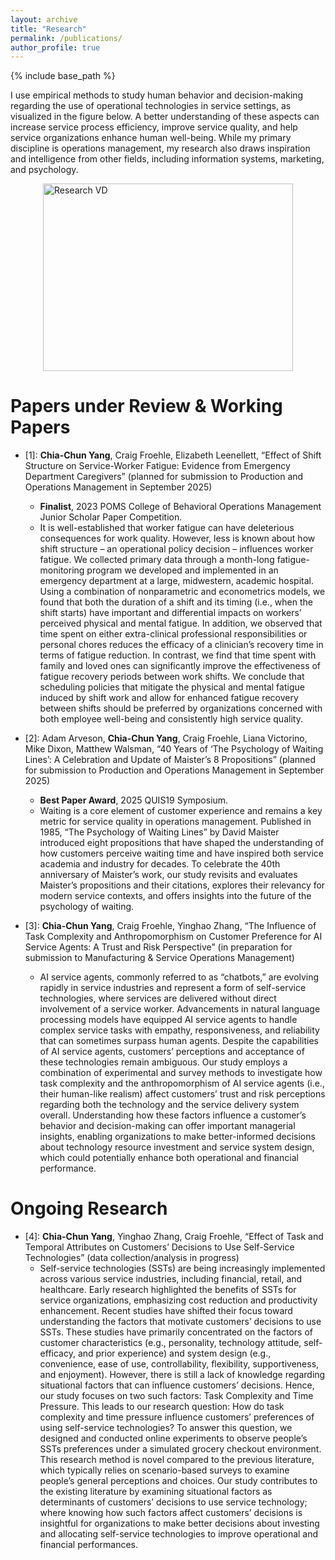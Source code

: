 ```yaml
---
layout: archive
title: "Research"
permalink: /publications/
author_profile: true
---
```


{% include base_path %}

<style>
  /* Shrink all typography/spacing on this page by 20% */
  :root { font-size: 80%; }

  /* Shrink the image by 20% and keep it centered */
  .about-image {
    display: block;
    margin: 0 auto;
    width: 320px;   /* was 400px */
    height: 240px;  /* was 300px */
  }
</style>

I use empirical methods to study human behavior and decision-making regarding the use of operational technologies in service settings, as visualized in the figure below. A better understanding of these aspects can increase service process efficiency, improve service quality, and help service organizations enhance human well-being.  While my primary discipline is operations management, my research also draws inspiration and intelligence from other fields, including information systems, marketing, and psychology.
<br>

<img src="https://yangccuc.github.io/images/Research VD.jpg" alt="Research VD" class="about-image" style="display:block;margin:0 auto;width:400px;height:300px;">

# **Papers under Review & Working Papers**
* [1]: **Chia-Chun Yang**, Craig Froehle, Elizabeth Leenellett, “Effect of Shift Structure on Service-Worker Fatigue: Evidence from Emergency Department Caregivers” (planned for submission to Production and Operations Management in September 2025)
  * **Finalist**, 2023 POMS College of Behavioral Operations Management Junior Scholar Paper Competition.
  * It is well-established that worker fatigue can have deleterious consequences for work quality. However, less is known about how shift structure – an operational policy decision – influences worker fatigue. We collected primary data through a month-long fatigue-monitoring program we developed and implemented in an emergency department at a large, midwestern, academic hospital. Using a combination of nonparametric and econometrics models, we found that both the duration of a shift and its timing (i.e., when the shift starts) have important and differential impacts on workers’ perceived physical and mental fatigue. In addition, we observed that time spent on either extra-clinical professional responsibilities or personal chores reduces the efficacy of a clinician’s recovery time in terms of fatigue reduction. In contrast, we find that time spent with family and loved ones can significantly improve the effectiveness of fatigue recovery periods between work shifts. We conclude that scheduling policies that mitigate the physical and mental fatigue induced by shift work and allow for enhanced fatigue recovery between shifts should be preferred by organizations concerned with both employee well-being and consistently high service quality.

* [2]: Adam Arveson, **Chia-Chun Yang**, Craig Froehle, Liana Victorino, Mike Dixon, Matthew Walsman, “40 Years of ‘The Psychology of Waiting Lines’: A Celebration and Update of Maister’s 8 Propositions” (planned for submission to Production and Operations Management in September 2025)
  * **Best Paper Award**, 2025 QUIS19 Symposium.
  * Waiting is a core element of customer experience and remains a key metric for service quality in operations management. Published in 1985, “The Psychology of Waiting Lines” by David Maister introduced eight propositions that have shaped the understanding of how customers perceive waiting time and have inspired both service academia and industry for decades. To celebrate the 40th anniversary of Maister’s work, our study revisits and evaluates Maister’s propositions and their citations, explores their relevancy for modern service contexts, and offers insights into the future of the psychology of waiting.

* [3]: **Chia-Chun Yang**, Craig Froehle, Yinghao Zhang, “The Influence of Task Complexity and Anthropomorphism on Customer Preference for AI Service Agents: A Trust and Risk Perspective” (in preparation for submission to Manufacturing & Service Operations Management)
  * AI service agents, commonly referred to as “chatbots,” are evolving rapidly in service industries and represent a form of self-service technologies, where services are delivered without direct involvement of a service worker. Advancements in natural language processing models have equipped AI service agents to handle complex service tasks with empathy, responsiveness, and reliability that can sometimes surpass human agents. Despite the capabilities of AI service agents, customers’ perceptions and acceptance of these technologies remain ambiguous. Our study employs a combination of experimental and survey methods to investigate how task complexity and the anthropomorphism of AI service agents (i.e., their human-like realism) affect customers’ trust and risk perceptions regarding both the technology and the service delivery system overall. Understanding how these factors influence a customer’s behavior and decision-making can offer important managerial insights, enabling organizations to make better-informed decisions about technology resource investment and service system design, which could potentially enhance both operational and financial performance.
  
# **Ongoing Research**
* [4]: **Chia-Chun Yang**, Yinghao Zhang, Craig Froehle, “Effect of Task and Temporal Attributes on Customers’ Decisions to Use Self-Service Technologies” (data collection/analysis in progress)
  * Self-service technologies (SSTs) are being increasingly implemented across various service industries, including financial, retail, and healthcare. Early research highlighted the benefits of SSTs for service organizations, emphasizing cost reduction and productivity enhancement. Recent studies have shifted their focus toward understanding the factors that motivate customers’ decisions to use SSTs. These studies have primarily concentrated on the factors of customer characteristics (e.g., personality, technology attitude, self-efficacy, and prior experience) and system design (e.g., convenience, ease of use, controllability, flexibility, supportiveness, and enjoyment). However, there is still a lack of knowledge regarding situational factors that can influence customers’ decisions. Hence, our study focuses on two such factors: Task Complexity and Time Pressure. This leads to our research question: How do task complexity and time pressure influence customers’ preferences of using self-service technologies? To answer this question, we designed and conducted online experiments to observe people’s SSTs preferences under a simulated grocery checkout environment. This research method is novel compared to the previous literature, which typically relies on scenario-based surveys to examine people’s general perceptions and choices. Our study contributes to the existing literature by examining situational factors as determinants of customers’ decisions to use service technology; where knowing how such factors affect customers’ decisions is insightful for organizations to make better decisions about investing and allocating self-service technologies to improve operational and financial performances.  
 



